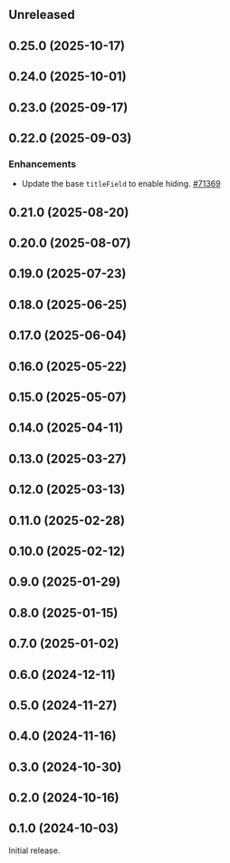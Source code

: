 <!-- Learn how to maintain this file at https://github.com/WordPress/gutenberg/tree/HEAD/packages#maintaining-changelogs. -->

## Unreleased

## 0.25.0 (2025-10-17)

## 0.24.0 (2025-10-01)

## 0.23.0 (2025-09-17)

## 0.22.0 (2025-09-03)

### Enhancements

- Update the base `titleField` to enable hiding. [#71369](https://github.com/WordPress/gutenberg/pull/71369)

## 0.21.0 (2025-08-20)

## 0.20.0 (2025-08-07)

## 0.19.0 (2025-07-23)

## 0.18.0 (2025-06-25)

## 0.17.0 (2025-06-04)

## 0.16.0 (2025-05-22)

## 0.15.0 (2025-05-07)

## 0.14.0 (2025-04-11)

## 0.13.0 (2025-03-27)

## 0.12.0 (2025-03-13)

## 0.11.0 (2025-02-28)

## 0.10.0 (2025-02-12)

## 0.9.0 (2025-01-29)

## 0.8.0 (2025-01-15)

## 0.7.0 (2025-01-02)

## 0.6.0 (2024-12-11)

## 0.5.0 (2024-11-27)

## 0.4.0 (2024-11-16)

## 0.3.0 (2024-10-30)

## 0.2.0 (2024-10-16)

## 0.1.0 (2024-10-03)

Initial release.
